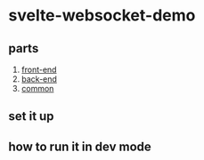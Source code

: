# svelte-websocket-demo

## parts

1. [front-end](sources/front-end/README.md)
2. [back-end](sources/back-end/readme.md)
3. [common](sources/common/readme.md)

## set it up

## how to run it in dev mode
